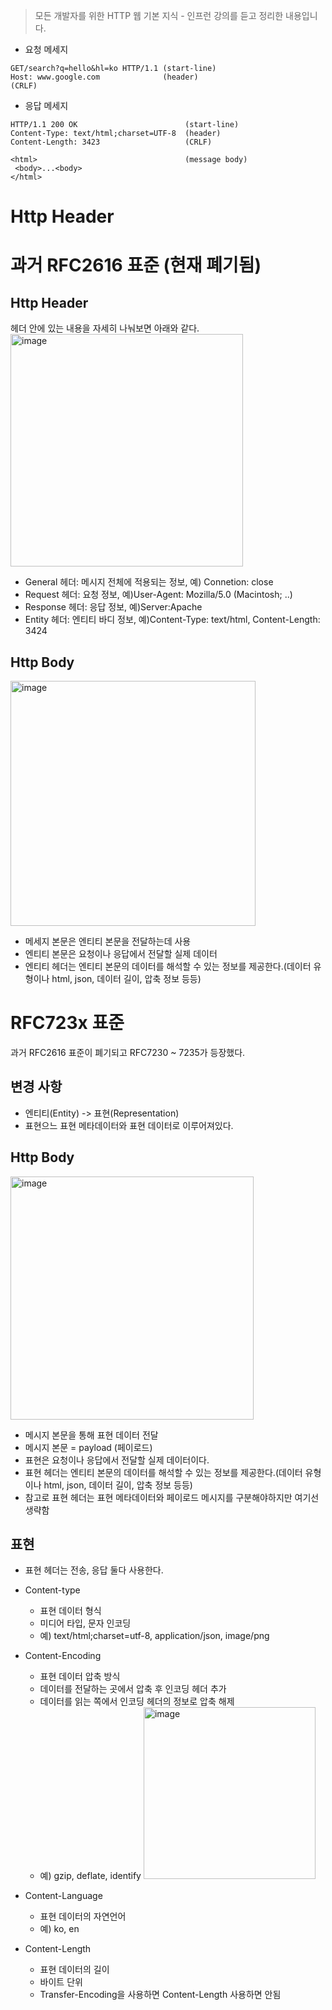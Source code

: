 > 모든 개발자를 위한 HTTP 웹 기본 지식 - 인프런 강의를 듣고 정리한 내용입니다.

- 요청 메세지
```
GET/search?q=hello&hl=ko HTTP/1.1 (start-line)
Host: www.google.com              (header)
(CRLF)            
```                                  
- 응답 메세지
```
HTTP/1.1 200 OK                        (start-line)
Content-Type: text/html;charset=UTF-8  (header)
Content-Length: 3423                   (CRLF)

<html>                                 (message body)
 <body>...<body>
</html>
```

# Http Header
# 과거 RFC2616 표준 (현재 폐기됨)
## Http Header
헤더 안에 있는 내용을 자세히 나눠보면 아래와 같다.</br>
<img width="372" alt="image" src="https://github.com/soyeong125/TIL/assets/57309311/688548ab-2e68-4f17-ba64-62148877cdf8">

- General 헤더: 메시지 전체에 적용되는 정보, 예) Connetion: close
- Request 헤더: 요청 정보, 예)User-Agent: Mozilla/5.0 (Macintosh; ..)
- Response 헤더: 응답 정보, 예)Server:Apache
- Entity 헤더: 엔티티 바디 정보, 예)Content-Type: text/html, Content-Length: 3424

## Http Body
<img width="392" alt="image" src="https://github.com/soyeong125/TIL/assets/57309311/927d5cbf-c7d9-4e12-95c2-7020badeafc4">
</br>

- 메세지 본문은 엔티티 본문을 전달하는데 사용
- 엔티티 본문은 요청이나 응답에서 전달할 실제 데이터
- 엔티티 헤더는 엔티티 본문의 데이터를 해석할 수 있는 정보를 제공한다.(데이터 유형이나 html, json, 데이터 길이, 압축 정보 등등)

# RFC723x 표준
과거 RFC2616 표준이 폐기되고 RFC7230 ~ 7235가 등장했다.</br>

## 변경 사항
- 엔티티(Entity) -> 표현(Representation)
- 표현으느 표현 메타데이터와 표현 데이터로 이루어져있다.

## Http Body
<img width="389" alt="image" src="https://github.com/soyeong125/TIL/assets/57309311/cab4870e-77fc-48ea-8be9-baafa59f884c">
</br>

- 메시지 본문을 통해 표현 데이터 전달
- 메시지 본문 = payload (페이로드)
- 표현은 요청이나 응답에서 전달할 실제 데이터이다.
- 표현 헤더는 엔티티 본문의 데이터를 해석할 수 있는 정보를 제공한다.(데이터 유형이나 html, json, 데이터 길이, 압축 정보 등등)
- 참고로 표현 헤더는 표현 메타데이터와 페이로드 메시지를 구분해야하지만 여기선 생략함

## 표현
- 표현 헤더는 전송, 응답 둘다 사용한다.
- Content-type
  - 표현 데이터 형식
  - 미디어 타입, 문자 인코딩
  - 예) text/html;charset=utf-8, application/json, image/png
- Content-Encoding
  - 표현 데이터 압축 방식
  - 데이터를 전달하는 곳에서 압축 후 인코딩 헤더 추가
  - 데이터를 읽는 쪽에서 인코딩 헤더의 정보로 압축 해제
  - 예) gzip, deflate, identify
    <img width="275" alt="image" src="https://github.com/soyeong125/TIL/assets/57309311/7c7b735b-8a65-43fe-b29d-e10e4b188d88">

- Content-Language
  - 표현 데이터의 자연언어
  - 예) ko, en
- Content-Length
  - 표현 데이터의 길이
  - 바이트 단위
  - Transfer-Encoding을 사용하면 Content-Length 사용하면 안됨
